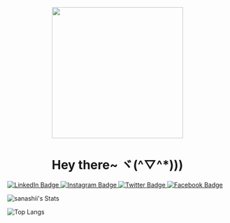 <div id="header" align="center">
  <img src="https://media.giphy.com/media/JsKdu4ikYSoxaAhJOB/giphy.gif" width="300"/>
  <h1>Hey there~ ヾ(^▽^*)))</h1>
</div>
<div id="badges">
  <a href="https://www.linkedin.com/in/andybaulita/" target="_blank">
    <img src="https://img.shields.io/badge/LinkedIn-blue?style=for-the-badge&logo=linkedin&logoColor=white" alt="LinkedIn Badge"/>
  </a>
  <a href="https://www.instagram.com/your_instagram_username/" target="_blank">
    <img src="https://img.shields.io/badge/Instagram-purple?style=for-the-badge&logo=instagram&logoColor=white" alt="Instagram Badge"/>
  </a>
  <!-- Add similar anchor tags for Twitter and Facebook -->
  <a href="https://twitter.com/your_twitter_username/" target="_blank">
    <img src="https://img.shields.io/badge/Twitter-blue?style=for-the-badge&logo=twitter&logoColor=white" alt="Twitter Badge"/>
  </a>
  <a href="https://www.facebook.com/your_facebook_username/" target="_blank">
    <img src="https://img.shields.io/badge/Facebook-blue?style=for-the-badge&logo=facebook&logoColor=white" alt="Facebook Badge"/>
  </a>
</div>

![sanashii's Stats](https://github-readme-stats.vercel.app/api?username=sanashii&theme=apprentice&show_icons=true&hide_border=true&count_private=true)

![Top Langs](https://github-readme-stats.vercel.app/api/top-langs/?username=sanashii&layout=compact&theme=apprentice&hide_border=true)
